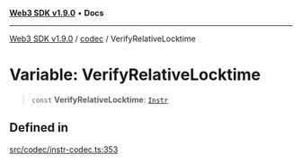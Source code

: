 [**Web3 SDK v1.9.0**](../../../README.md) • **Docs**

***

[Web3 SDK v1.9.0](../../../globals.md) / [codec](../README.md) / VerifyRelativeLocktime

# Variable: VerifyRelativeLocktime

> `const` **VerifyRelativeLocktime**: [`Instr`](../type-aliases/Instr.md)

## Defined in

[src/codec/instr-codec.ts:353](https://github.com/Mystic-Nayy/alephium-web3/blob/ee41f5e0e7d7fb0b155fe62f05b2ac03772895ca/packages/web3/src/codec/instr-codec.ts#L353)
